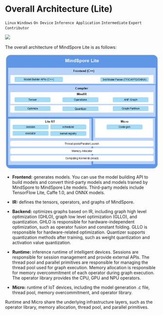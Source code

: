 # Overall Architecture (Lite)

`Linux` `Windows` `On Device` `Inference Application` `Intermediate` `Expert` `Contributor`

<a href="https://gitee.com/mindspore/docs/blob/master/tutorials/lite/source_en/architecture_lite.md" target="_blank"><img src="https://gitee.com/mindspore/docs/raw/master/resource/_static/logo_source.png"></a>

The overall architecture of MindSpore Lite is as follows:

![architecture](./images/MindSpore-Lite-architecture.png)

- **Frontend:** generates models. You can use the model building API to build models and convert third-party models and models trained by MindSpore to MindSpore Lite models. Third-party models include TensorFlow Lite, Caffe 1.0, and ONNX models.

- **IR:** defines the tensors, operators, and graphs of MindSpore.

- **Backend:** optimizes graphs based on IR, including graph high level optimization (GHLO), graph low level optimization (GLLO), and quantization. GHLO is responsible for hardware-independent optimization, such as operator fusion and constant folding. GLLO is responsible for hardware-related optimization. Quantizer supports quantization methods after training, such as weight quantization and activation value quantization.

- **Runtime:** inference runtime of intelligent devices. Sessions are responsible for session management and provide external APIs. The thread pool and parallel primitives are responsible for managing the thread pool used for graph execution. Memory allocation is responsible for memory overcommitment of each operator during graph execution. The operator library provides the CPU, GPU and NPU operators.

- **Micro:** runtime of IoT devices, including the model generation .c file, thread pool, memory overcommitment, and operator library.

Runtime and Micro share the underlying infrastructure layers, such as the operator library, memory allocation, thread pool, and parallel primitives.
